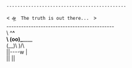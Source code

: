     --------------------------------------------                                                                                                                                 
  < 🛸 <code> The truth is out there... </code> >                                                                                                                               
    --------------------------------------------                                                                                                                                 
        \   ^__^                                                                                                                                                                
         \  (oo)\_______                                                                                                                                                         
            (__)\       )\/\                                                                                                                                                     
                ||----w |                                                                                                                                                       
                ||     ||                                                                                                                                                                                                                                                                                                                                       

